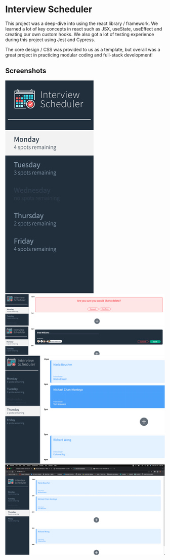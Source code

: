 # Interview Scheduler

This project was a deep-dive into using the react library / framework. We learned a lot of key concepts in react such as JSX,
useState, useEffect and creating our own custom hooks. We also got a lot of testing experience during this project using Jest and Cypress.

The core design / CSS was provided to us as a template, but overall was a great project in practicing modular coding and full-stack development!

## Screenshots

![""](https://github.com/Brad-Williams-Dev/scheduler/blob/master/docs/Screenshot%202023-01-18%20at%202.57.34%20PM.png)
![""](https://github.com/Brad-Williams-Dev/scheduler/blob/master/docs/Screenshot%202023-01-18%20at%202.57.25%20PM.png)
![""](https://github.com/Brad-Williams-Dev/scheduler/blob/master/docs/Screenshot%202023-01-18%20at%202.57.14%20PM.png)
![""](https://github.com/Brad-Williams-Dev/scheduler/blob/master/docs/Screenshot%202023-01-18%20at%202.57.00%20PM.png)
![""](<https://github.com/Brad-Williams-Dev/scheduler/blob/master/docs/Screenshot%202023-01-18%20at%202.56.33%20PM%20(3).png>)
